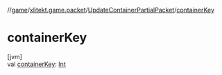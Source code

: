 //[game](../../../index.md)/[xlitekt.game.packet](../index.md)/[UpdateContainerPartialPacket](index.md)/[containerKey](container-key.md)

# containerKey

[jvm]\
val [containerKey](container-key.md): [Int](https://kotlinlang.org/api/latest/jvm/stdlib/kotlin/-int/index.html)
